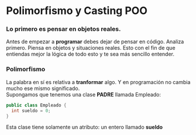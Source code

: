 # Polimorfismo y Casting POO

### Lo primero es pensar en objetos reales.
Antes de empezar a **programar** debes dejar de pensar en código. Analiza primero. Piensa en objetos y situaciones reales. Esto con el fin de que entiendas mejor la lógica de todo esto y te sea más sencillo entender.  
  
### Polimorfismo
La palabra en sí es relativa a **tranformar** algo. Y en programación no cambia mucho ese mismo significado.  
Supongamos que tenemos una clase **PADRE** llamada Empleado:

```java
public class Empleado {
  int sueldo = 0;  
}
```
Esta clase tiene solamente un atributo: un entero llamado **sueldo** 
